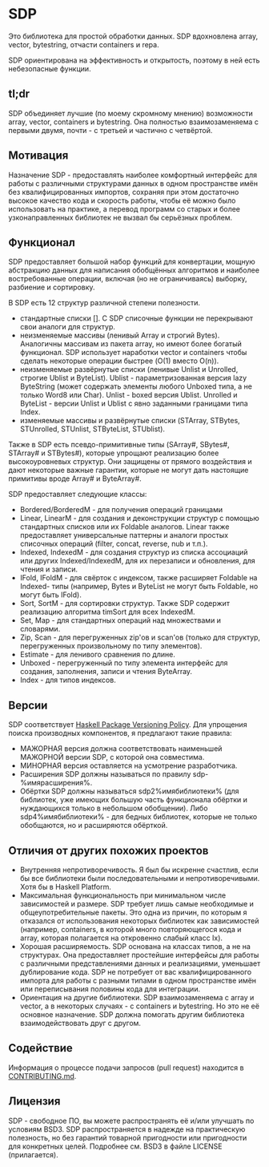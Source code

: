 # SDP

Это библиотека для простой обработки данных. SDP вдохновлена array, vector,
bytestring, отчасти containers и repa.

SDP ориентирована на эффективность и открытость, поэтому в ней есть небезопасные
функции.

## tl;dr

SDP объединяет лучшие (по моему скромному мнению) возможности array, vector,
containers и bytestring. Она полностью взаимозаменяема с первыми двумя,
почти - с третьей и частично с четвёртой.

## Мотивация

Назначение SDP - предоставлять наиболее комфортный интерфейс для работы с
различными структурами данных в одном пространстве имён без квалифицированных
импортов, сохраняя при этом достаточно высокое качество кода и скорость работы,
чтобы её можно было использовать на практике, а перевод программ со старых и
более узконаправленных библиотек не вызвал бы серьёзных проблем.

## Функционал

SDP предоставляет большой набор функций для конвертации, мощную абстракцию
данных для написания обобщённых алгоритмов и наиболее востребованные операции,
включая (но не ограничиваясь) выборку, разбиение и сортировку.

В SDP есть 12 структур различной степени полезности.

- стандартные списки []. С SDP списочные функции не перекрывают свои аналоги
для структур.
- неизменяемые массивы (ленивый Array и строгий Bytes). Аналогичны массивам из
пакета array, но имеют более богатый функционал. SDP использует наработки vector
и containers чтобы сделать некоторые операции быстрее (O(1) вместо O(n)).
- неизменяемые развёрнутые списки (ленивые Unlist и Unrolled, строгие Ublist и
ByteList). Ublist - параметризованная версия lazy ByteString (может содержать
элементы любого Unboxed типа, а не только Word8 или Char). Unlist - boxed версия
Ublist. Unrolled и ByteList - версии Unlist и Ublist с явно заданными границами
типа Index.
- изменяемые массивы и развёрнутые списки (STArray, STBytes, STUnrolled,
STUnlist, STByteList, STUblist).

Также в SDP есть псевдо-примитивные типы (SArray#, SBytes#, STArray# и STBytes#),
которые упрощают реализацию более высокоуровневых структур. Они защищены от
прямого воздействия и дают некоторые важные гарантии, которые не могут дать
настоящие примитивы вроде Array# и ByteArray#.

SDP предоставляет следующие классы:

- Bordered/BorderedM - для получения операций границами
- Linear, LinearM - для создания и деконструкции структур с помощью стандартных
списков или их Foldable аналогов. Linear также предоставляет универсальные
паттерны и аналоги простых списочных операций (filter, concat, reverse, nub и
т.п.).
- Indexed, IndexedM - для создания структур из списка ассоциаций или других
Indexed/IndexedM, для их перезаписи и обновления, для чтения и записи.
- IFold, IFoldM - для свёрток с индексом, также расширяет Foldable на Indexed-
типы (например, Bytes и ByteList не могут быть Foldable, но могут быть IFold).
- Sort, SortM - для сортировки структур. Также SDP содержит реализацию алгоритма
timSort для всех IndexedM.
- Set, Map - для стандартных операций над множествами и словарями.
- Zip, Scan - для перегруженных zip'ов и scan'ов (только для структур,
перегруженных произвольному по типу элементов).
- Estimate - для ленивого сравнения по длине.
- Unboxed - перегруженный по типу элемента интерфейс для создания, заполнения,
записи и чтения ByteArray.
- Index - для типов индексов.

## Версии

SDP соответствует [Haskell Package Versioning Policy](https://pvp.haskell.org).
Для упрощения поиска производных компонентов, я предлагают такие правила:
* МАЖОРНАЯ версия должна соответствовать наименьшей МАЖОРНОЙ версии SDP, с
которой она совместима.
* МИНОРНАЯ версия оставляется на усмотрение разработчика.
* Расширения SDP должны называться по правилу sdp-%имярасширения%.
* Обёртки SDP должны называться sdp2%имябиблиотеки% (для библиотек, уже имеющих
большую часть функционала обёртки и нуждающихся только в небольшом обобщении).
Либо sdp4%имябиблиотеки% - для бедных библиотек, которые не только обобщаются,
но и расширяются обёрткой.

## Отличия от других похожих проектов

* Внутренняя непротиворечивость. Я был бы искренне счастлив, если бы все
библиотеки были последовательными и непротиворечивыми. Хотя бы в Haskell
Platform.
* Максимальная функциональность при минимальном числе зависимостей и размере.
SDP требует лишь самые необходимые и общеупотребительные пакеты. Это одна из
причин, по которым я отказался от использования некоторых библиотек как
зависимостей (например, containers, в которой много повторяющегося кода и array,
которая полагается на откровенно слабый класс Ix).
* Хорошая расширяемость. SDP основана на классах типов, а не на структурах. Она
предоставляет простейшие интерфейсы для работы с различными представлениями
данных и реализациями, уменьшает дублирование кода. SDP не потребует от вас
квалифицированного импорта для работы с разными типами в одном пространстве имён
или переписывания половины кода для интеграции.
* Ориентация на другие библиотеки. SDP взаимозаменяема с array и vector, а в
некоторых случаях - с containers и bytestring. Но это не её основное назначение.
SDP должна помогать другим библиотека взаимодействовать друг с другом.

## Содействие

Информация о процессе подачи запросов (pull request) находится в
[CONTRIBUTING.md](https://github.com/andreymulik/sdp/blob/master/CONTRIBUTING.md).

## Лицензия

SDP - свободное ПО, вы можете распространять её и/или улучшать по условиям BSD3.
SDP распространяется в надежде на практическую полезность, но без гарантий
товарной пригодности или пригодности для конкретных целей. Подробнее см. BSD3 в
файле LICENSE (прилагается).

